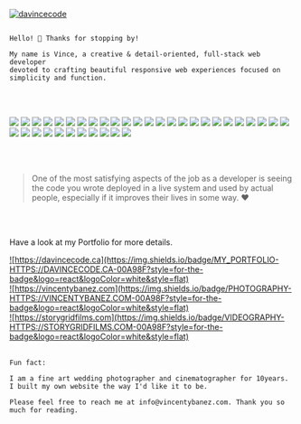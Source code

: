 <a href="https://davincecode.ca">![davincecode](https://github.com/davincecode/davincecode/blob/75b6baf0f9a04d696fcc482ac88f83ec1463bec9/davincecode_v3.png)</a>
<br />
```

Hello! 👋 Thanks for stopping by!

My name is Vince, a creative & detail-oriented, full-stack web developer 
devoted to crafting beautiful responsive web experiences focused on simplicity and function.

```

<br />
<br />


![](https://img.shields.io/badge/HTML5-E34F26?style=for-the-badge&logo=html5&logoColor=white&style=flat)
![](https://img.shields.io/badge/CSS3-1572B6?style=for-the-badge&logo=css3&logoColor=white&style=flat)
![](https://img.shields.io/badge/Sass-CC6699?style=for-the-badge&logo=sass&logoColor=white&style=flat)
![](https://img.shields.io/badge/Javascript-F7DF1E?style=for-the-badge&logo=javascript&logoColor=black&style=flat)
![](https://img.shields.io/badge/React-61DAFB?style=for-the-badge&logo=react&logoColor=white&style=flat)
![](https://img.shields.io/badge/NEXT.js-000000?style=for-the-badge&logo=nextdotjs&logoColor=white&style=flat)
![](https://img.shields.io/badge/Gatsby-663399?style=for-the-badge&logo=gatsby&logoColor=white&style=flat)
![](https://img.shields.io/badge/Ruby-CC0000?style=for-the-badge&logo=ruby&logoColor=white&style=flat)
![](https://img.shields.io/badge/Rails-CC0000?style=for-the-badge&logo=rubyonrails&logoColor=white&style=flat)
![](https://img.shields.io/badge/Wordpress-21759B?style=for-the-badge&logo=wordpress&logoColor=white&style=flat)
![](https://img.shields.io/badge/Node-339933?style=for-the-badge&logo=nodedotjs&logoColor=white&style=flat)
![](https://img.shields.io/badge/Express-000000?style=for-the-badge&logo=express&logoColor=white&style=flat)
![](https://img.shields.io/badge/jQuery-0769AD?style=for-the-badge&logo=jquery&logoColor=white&style=flat)
![](https://img.shields.io/badge/Bootstrap-7952B3?style=for-the-badge&logo=bootstrap&logoColor=white&style=flat)
![](https://img.shields.io/badge/TailwindCSS-06B6D4?style=for-the-badge&logo=tailwindcss&logoColor=white&style=flat)
![](https://img.shields.io/badge/GraphQL-E10098?style=for-the-badge&logo=graphql&logoColor=white&style=flat)
![](https://img.shields.io/badge/Storybook-FF4785?style=for-the-badge&logo=storybook&logoColor=white&style=flat)
![](https://img.shields.io/badge/Git-F05032?style=for-the-badge&logo=git&logoColor=white&style=flat)
![](https://img.shields.io/badge/Github-181717?style=for-the-badge&logo=github&logoColor=white&style=flat)
![](https://img.shields.io/badge/VScode-007ACC?style=for-the-badge&logo=visualstudiocode&logoColor=white&style=flat)
![](https://img.shields.io/badge/Figma-F24E1E?style=for-the-badge&logo=figma&logoColor=white&style=flat)
![](https://img.shields.io/badge/Adobe-DA1F26?style=for-the-badge&logo=adobecreativecloud&logoColor=white&style=flat)
![](https://img.shields.io/badge/Prisma-2D3748?style=for-the-badge&logo=prisma&logoColor=white&style=flat)
![](https://img.shields.io/badge/Mongodb-47A248?style=for-the-badge&logo=mongodb&logoColor=white&style=flat)
![](https://img.shields.io/badge/Postgresql-4169E1?style=for-the-badge&logo=postgresql&logoColor=white&style=flat)
![](https://img.shields.io/badge/MySql-4479A1?style=for-the-badge&logo=mysql&logoColor=white&style=flat)
![](https://img.shields.io/badge/SQLite-003B57?style=for-the-badge&logo=sqlite&logoColor=white&style=flat)
![](https://img.shields.io/badge/cPanel-FF6C2C?style=for-the-badge&logo=cpanel&logoColor=white&style=flat)
![](https://img.shields.io/badge/Socket.io-010101?style=for-the-badge&logo=socketdotio&logoColor=white&style=flat)
![](https://img.shields.io/badge/Mocha-8D6748?style=for-the-badge&logo=mocha&logoColor=white&style=flat)
![](https://img.shields.io/badge/Chai-A30701?style=for-the-badge&logo=chai&logoColor=white&style=flat)
![](https://img.shields.io/badge/Cypress-17202C?style=for-the-badge&logo=cypress&logoColor=white&style=flat)
![](https://img.shields.io/badge/Google-4285F4?style=for-the-badge&logo=google&logoColor=white&style=flat)
![](https://img.shields.io/badge/Heroku-430098?style=for-the-badge&logo=heroku&logoColor=white&style=flat)
![](https://img.shields.io/badge/Netlify-00C7B7?style=for-the-badge&logo=netlify&logoColor=white&style=flat)
![](https://img.shields.io/badge/Vercel-000000?style=for-the-badge&logo=vercel&logoColor=white&style=flat)

<br />
<br />


>One of the most satisfying aspects of the job as a developer is seeing the code you wrote deployed
>in a live system and used by actual people, especially if it improves their lives in some way. ❤️

<br />
<br />

Have a look at my Portfolio for more details.

<a href="https://davincecode.ca">![https://davincecode.ca](https://img.shields.io/badge/MY_PORTFOLIO-HTTPS://DAVINCECODE.CA-00A98F?style=for-the-badge&logo=react&logoColor=white&style=flat)</a><br />
<a href="https://vincentybanez.com">![https://vincentybanez.com](https://img.shields.io/badge/PHOTOGRAPHY-HTTPS://VINCENTYBANEZ.COM-00A98F?style=for-the-badge&logo=react&logoColor=white&style=flat)</a><br />
<a href="https://storygridfilms.com">![https://storygridfilms.com](https://img.shields.io/badge/VIDEOGRAPHY-HTTPS://STORYGRIDFILMS.COM-00A98F?style=for-the-badge&logo=react&logoColor=white&style=flat)</a><br /><br />


```
Fun fact:

I am a fine art wedding photographer and cinematographer for 10years.
I built my own website the way I'd like it to be.

Please feel free to reach me at info@vincentybanez.com. Thank you so much for reading.
```

